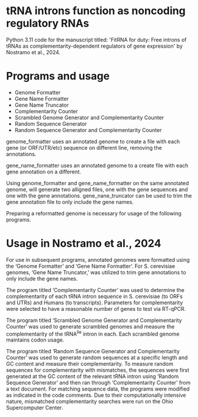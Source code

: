 # tRNA introns function as noncoding regulatory RNAs
Python 3.11 code for the manuscript titled: 'FitRNA for duty: Free introns of tRNAs as complementarity-dependent regulators of gene expression' by Nostramo et al., 2024.
# Programs and usage
-	Genome Formatter 
-	Gene Name Formatter 
-	Gene Name Truncator 
-	Complementarity Counter
-	Scrambled Genome Generator and Complementarity Counter
-	Random Sequence Generator
-	Random Sequence Generator and Complementarity Counter

genome_formatter uses an annotated genome to create a file with each gene (or ORF/UTR/etc) sequence on different line, removing the annotations. 

gene_name_formatter uses an annotated genome to a create file with each gene annotation on a different.

Using genome_formatter and gene_name_formatter on the same annotated genome, will generate two alligned files, one with the gene sequences and one with the gene annotations.
gene_nane_truncator can be used to trim the gene annotation file to only include the gene names.

Preparing a reformatted genome is necessary for usage of the following programs.


# Usage in Nostramo et al., 2024
For use in subsequent programs, annotated genomes were formatted using the ‘Genome Formatter’ and ‘Gene Name Formatter’. For S. cerevisiae genomes, ‘Gene Name Truncator,’ was utilized to trim gene annotations to only include the gene names.

The program titled ‘Complementarity Counter’ was used to determine the complementarity of each tRNA intron sequence in S. cerevisiae (to ORFs and UTRs) and Humans (to transcripts). Parameters for complementarity were selected to have a reasonable number of genes to test via RT-qPCR.

The program titled ‘Scrambled Genome Generator and Complementarity Counter’ was used to generate scrambled genomes and measure the complementarity of the tRNA<sup>Ile</sup> intron in each. Each scrambled genome maintains codon usage.

The program titled ‘Random Sequence Generator and Complementarity Counter’ was used to generate random sequences at a specific length and GC content and measure their complementarity. To measure random sequences for complementarity with mismatches, the sequences were first generated at the GC content of the relevant tRNA intron using ‘Random Sequence Generator’ and then ran through ‘Complementarity Counter’ from a text document. For matching sequence data, the programs were modified as indicated in the code comments. 
Due to their computationally intensive nature, mismatched complementarity searches were run on the Ohio Supercomputer Center.
